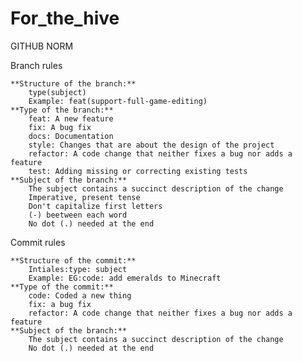 # For_the_hive

GITHUB NORM 


Branch rules 

    **Structure of the branch:**
        type(subject) 
        Example: feat(support-full-game-editing)         
    **Type of the branch:** 
        feat: A new feature 
        fix: A bug fix 
        docs: Documentation 
        style: Changes that are about the design of the project 
        refactor: A code change that neither fixes a bug nor adds a feature 
        test: Adding missing or correcting existing tests 
    **Subject of the branch:** 
        The subject contains a succinct description of the change 
        Imperative, present tense
        Don't capitalize first letters 
        (-) beetween each word 
        No dot (.) needed at the end 

Commit rules 

    **Structure of the commit:** 
        Intiales:type: subject 
        Example: EG:code: add emeralds to Minecraft 
    **Type of the commit:**  
        code: Coded a new thing 
        fix: a bug fix 
        refactor: A code change that neither fixes a bug nor adds a feature 
    **Subject of the branch:** 
        The subject contains a succinct description of the change 
        No dot (.) needed at the end 

